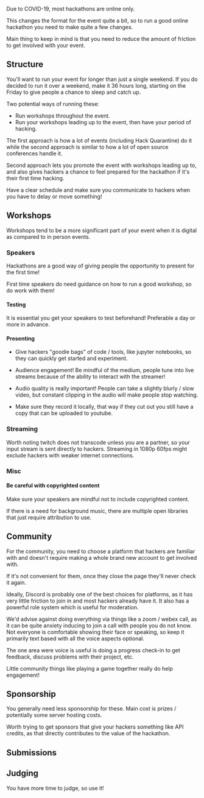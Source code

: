 Due to COVID-19, most hackathons are online only.

This changes the format for the event quite a bit, so to run a good online
hackathon you need to make quite a few changes.

Main thing to keep in mind is that you need to reduce the amount of friction to
get involved with your event.

## Structure

You'll want to run your event for longer than just a single weekend. If you do
decided to run it over a weekend, make it 36 hours long, starting on the Friday
to give people a chance to sleep and catch up.

Two potential ways of running these:

* Run workshops throughout the event.
* Run your workshops leading up to the event, then have your period of hacking.

The first approach is how a lot of events (including Hack Quarantine) do it
while the second approach is similar to how a lot of open source conferences
handle it.

Second approach lets you promote the event with workshops leading up to, and
also gives hackers a chance to feel prepared for the hackathon if it's their
first time hacking.

Have a clear schedule and make sure you communicate to hackers when you have to
delay or move something!

## Workshops

Workshops tend to be a more significant part of your event when it is digital
as compared to in person events.

### Speakers

Hackathons are a good way of giving people the opportunity to present for the
first time!

First time speakers do need guidance on how to run a good workshop, so do work
with them!

#### Testing

It is essential you get your speakers to test beforehand! Preferable a day or
more in advance.

#### Presenting

* Give hackers "goodie bags" of code / tools, like jupyter notebooks, so they
can quickly get started and experiment.

* Audience engagement! Be mindful of the medium, people tune into live streams
because of the ability to interact with the streamer!

* Audio quality is really important! People can take a slightly blurly / slow
video, but constant clipping in the audio will make people stop watching.

* Make sure they record it locally, that way if they cut out you still have a
copy that can be uploaded to youtube.

### Streaming

Worth noting twitch does not transcode unless you are a partner, so your input
stream is sent directly to hackers. Streaming in 1080p 60fps might exclude
hackers with weaker internet connections.

### Misc

#### Be careful with copyrighted content

Make sure your speakers are mindful not to include copyrighted content.

If there is a need for background music, there are multiple open libraries that
just require attribution to use.

## Community

For the community, you need to choose a platform that hackers are familiar with
and doesn't require making a whole brand new account to get involved with.

If it's not convenient for them, once they close the page they'll never check
it again.

Ideally, Discord is probably one of the best choices for platforms, as it has
very little friction to join in and most hackers already have it. It also has
a powerful role system which is useful for moderation.

We'd advise against doing everything via things like a zoom / webex call, as it
can be quite anxiety inducing to join a call with people you do not know. Not
everyone is comfortable showing their face or speaking, so keep it primarily
text based with all the voice aspects optional.

The one area were voice is useful is doing a progress check-in to get feedback,
discuss problems with their project, etc.

Little community things like playing a game together really do help engagement!

## Sponsorship

You generally need less sponsorship for these. Main cost is prizes /
potentially some server hosting costs.

Worth trying to get sponsors that give your hackers something like API credits,
as that directly contributes to the value of the hackathon.

## Submissions

## Judging

You have more time to judge, so use it!
